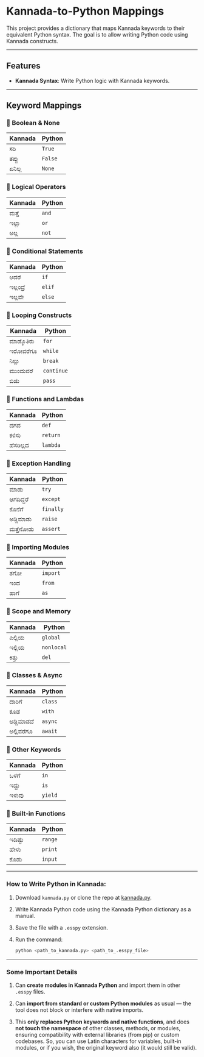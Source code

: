 # Kannada-to-Python Mappings

This project provides a dictionary that maps Kannada keywords to their equivalent Python syntax. The goal is to allow writing Python code using Kannada constructs.

---

## Features

- **Kannada Syntax**: Write Python logic with Kannada keywords.

---

## Keyword Mappings

### 🔹 Boolean & None
| Kannada | Python |
|---------|--------|
| ಸರಿ     | `True` |
| ತಪ್ಪು    | `False` |
| ಏನಿಲ್ಲ   | `None` |

### 🔹 Logical Operators
| Kannada | Python |
|---------|--------|
| ಮತ್ತೆ    | `and` |
| ಇಲ್ಲಾ   | `or`  |
| ಅಲ್ಲ     | `not` |

### 🔹 Conditional Statements
| Kannada   | Python |
|-----------|--------|
| ಆದರೆ     | `if`   |
| ಇಲ್ಲಂದ್ರೆ  | `elif` |
| ಇಲ್ಲವೇ    | `else` |

### 🔹 Looping Constructs
| Kannada     | Python   |
|-------------|----------|
| ಮಾಡ್ಕೊತಿರು   | `for`     |
| ಇರೋವರೆಗೂ    | `while`   |
| ನಿಲ್ಲು       | `break`   |
| ಮುಂದುವರೆ    | `continue`|
| ಬಿಡು        | `pass`    |

### 🔹 Functions and Lambdas
| Kannada     | Python   |
|-------------|----------|
| ದಗದ         | `def`     |
| ಕಳಿಸು        | `return`  |
| ಹೆಸರಿಲ್ಲದ     | `lambda`  |

### 🔹 Exception Handling
| Kannada      | Python     |
|--------------|------------|
| ಮಾಡು         | `try`       |
| ಆಗದಿದ್ದರೆ     | `except`    |
| ಕೊನೆಗೆ        | `finally`   |
| ಅಡ್ಡಿಮಾಡು     | `raise`     |
| ಮತ್ತೆನೋಡು     | `assert`    |

### 🔹 Importing Modules
| Kannada | Python   |
|---------|----------|
| ತಗೋ     | `import` |
| ಇಂದ     | `from`   |
| ಹಾಗೆ     | `as`     |

### 🔹 Scope and Memory
| Kannada     | Python     |
|-------------|------------|
| ಎಲ್ಲಿಯ       | `global`    |
| ಇಲ್ಲಿಯ       | `nonlocal`  |
| ಕಿತ್ತು        | `del`       |

### 🔹 Classes & Async
| Kannada     | Python     |
|-------------|------------|
| ದಾರಿಗೆ       | `class`     |
| ಕೂಡ         | `with`      |
| ಅಡ್ಡಿಮಾಡದೆ   | `async`     |
| ಅಲ್ಲಿವರೆಗೂ   | `await`     |

### 🔹 Other Keywords
| Kannada | Python |
|---------|--------|
| ಒಳಗೆ    | `in`   |
| ಇದ್ದು     | `is`   |
| ಇಳುವು    | `yield`|

### 🔹 Built-in Functions
| Kannada     | Python     |
|-------------|------------|
| ಇದಿಷ್ಟು     | `range`     |
| ಹೇಳು       | `print`     |
| ಕೊಡು        | `input`     |

---

### How to Write Python in Kannada:

1. Download `kannada.py` or clone the repo at [kannada.py](https://github.com/rakkadonne/kannada.py).
2. Write Kannada Python code using the Kannada Python dictionary as a manual.
3. Save the file with a `.esspy` extension.
4. Run the command:

   ```bash
   python <path_to_kannada.py> <path_to_.esspy_file>
---

### Some Important Details

1. Can **create modules in Kannada Python** and import them in other `.esspy` files.

2. Can **import from standard or custom Python modules** as usual — the tool does not block or interfere with native imports.

3. This **only replaces Python keywords and native functions**, and does **not touch the namespace** of other classes, methods, or modules, ensuring compatibility with external libraries (from pip) or custom codebases. So, you can use Latin characters for variables, built-in modules, or if you wish, the original keyword also (it would still be valid).
